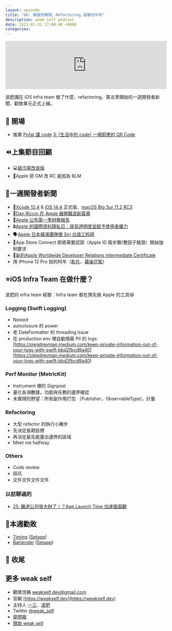 ```yaml
---
layout: episode
title: "66: 開發的開發、Refactoring 就像切牛肉"
description: weak self podcast
date: 2021-01-31 17:00:00 +0800
categories: 
---
```

<iframe src="https://www.listennotes.com/zh-hant/embedded/e/77b8e0f907f945a29a64f0ef7c43c822/" width="100%" style="width: 1px; min-width: 100%;" frameborder="0" scrolling="no" loading="lazy"></iframe>

波肥講在 iOS infra team 做了什麼、refactoring。第五季開始的一週開發者新聞、勸敗單元正式上線。

## 👋 開場

- 推廣 [Pofat 講 code](https://kongcode.tw) [3: [生活中的 code] 一掃即應的 QR Code](https://kongcode.tw/episodes/3)

## ⏪上集節目回顧

- 💻[紙巾架改良版](https://twitter.com/ethanhuang13/status/1353545658280501248?s=20)
- 🍎Apple 把 GM 改 RC 是因為 BLM

## 📰一週開發者新聞

- 📱[Xcode 12.4](https://developer.apple.com/documentation/xcode-release-notes/xcode-12_4-release-notes) & [iOS 14.4](https://developer.apple.com/documentation/ios-ipados-release-notes/ios-ipados-14_4-release-notes/) 正式版、[macOS Big Sur 11.2 RC3](https://developer.apple.com/go/?id=macos-11_2)
- 💪[Dan Riccio 在 Apple 展開職涯新篇章](https://www.apple.com/tw/newsroom/2021/01/dan-riccio-begins-a-new-chapter-at-apple/)
- 🤑[Apple 公布第一季財務報告](https://www.apple.com/tw/newsroom/2021/01/apple-reports-first-quarter-results/)
- 🔒[Apple 的國際資料隱私日：提高透明度並賦予使用者權力](https://www.apple.com/tw/newsroom/2021/01/data-privacy-day-at-apple-improving-transparency-and-empowering-users/)
- 🗣[Apple 日本橫濱團隊徵 Siri 台語工程師](https://jobs.apple.com/en-us/details/200216850/ai-ml-language-engineer-taiwanese-siri-understanding)
- 🔑App Store Connect 即將需要認證（Apple ID 兩步驟/雙因子驗證）開始強制要求
- 🎫[新的Apple Worldwide Developer Relations Intermediate Certificate](https://developer.apple.com/support/wwdr-intermediate-certificate/)
- 用 iPhone 12 Pro 拍的阿年（[影片](https://www.apple.com/105/media/tw/chinese-new-year/2021/1eea339a-38ee-4556-861e-5becf005c6df/films/nian/chinese-new-year-nian-tpl-tw-2021_16x9.m3u8)、[幕後花絮](https://www.apple.com/105/media/tw/chinese-new-year/2021/1eea339a-38ee-4556-861e-5becf005c6df/films/the-making-of-nian/chinese-new-year-the-making-of-nian-tpl-tw-2021_16x9.m3u8)）

## ⭐️iOS Infra Team 在做什麼？

波肥的 infra team 經驗：Infra team 都在預先做 Apple 的工具😅

### Logging (Swift Logging)

- Nested
- autoclosure 的 power
- 老 DateFormatter 的 threading issue
- 在 production env 裡自動隱蔽 PII 的 logs: [https://olegdreyman.medium.com/keep-private-information-out-of-your-logs-with-swift-bbd2fbcd9a40](https://olegdreyman.medium.com/keep-private-information-out-of-your-logs-with-swift-bbd2fbcd9a40)

### Perf Monitor (MetricKit)

- Instrument 裡的 Signpost
- 量化各項數據，功能與任務的邊界確認
- 未實現的野望：所有副作用打包 （Publisher，ObservableType)，計量

### Refactoring

- 大型 refactor 的執行小撇步
- 先決定長期目標
- 再決定最先能畫出邊界的區域
- Meet me halfway

### Others

- Code review
- 踩坑
- 文件文件文件文件

### 以前聊過的

- [25: 難道公司發大財了！？App Launch Time 加速面面觀](https://weakself.dev/episodes/25)

## 💸本週勸敗

- [Timing](https://timingapp.com/?lang=en) ([Setapp](https://go.setapp.com/invite/ethanhuang13))
- [Bartender](https://www.macbartender.com) ([Setapp](https://go.setapp.com/invite/ethanhuang13))

## 👋 收尾

## 更多 weak self

* 聽眾信箱 [weakself.dev@gmail.com](mailto:weakself.dev@gmail.com)
* 官網 [https://weakself.dev](https://weakself.dev)
* 主持人 [一三](https://twitter.com/ethanhuang13)、[波肥](https://twitter.com/PofatTseng)
* Twitter [@weak_self](https://twitter.com/weak_self)
* [提問箱](https://peing.net/zh-TW/weak_self)
* [贊助 weak self](https://weakself.dev/#donation)